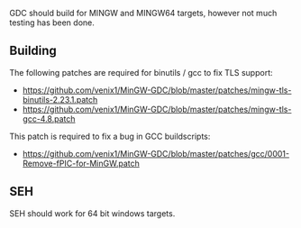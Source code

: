 GDC should build for MINGW and MINGW64 targets, however not much
testing has been done.

## Building ##

The following patches are required for binutils / gcc to fix TLS support:
 * https://github.com/venix1/MinGW-GDC/blob/master/patches/mingw-tls-binutils-2.23.1.patch
 * https://github.com/venix1/MinGW-GDC/blob/master/patches/mingw-tls-gcc-4.8.patch

This patch is required to fix a bug in GCC buildscripts:
 * https://github.com/venix1/MinGW-GDC/blob/master/patches/gcc/0001-Remove-fPIC-for-MinGW.patch

## SEH ##
SEH should work for 64 bit windows targets.
